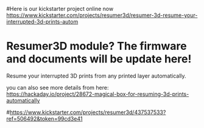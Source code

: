 #Here is our kickstarter project online now https://www.kickstarter.com/projects/resumer3d/resumer-3d-resume-your-interrupted-3d-prints-autom

# Resumer3D module? The firmware and documents will be update here!


Resume your interrupted 3D prints from any printed layer automatically.
 


you can also see more details from here:
https://hackaday.io/project/28672-magical-box-for-resuming-3d-prints-automatically

#https://www.kickstarter.com/projects/resumer3d/437537533?ref=506492&token=99cd3e41




